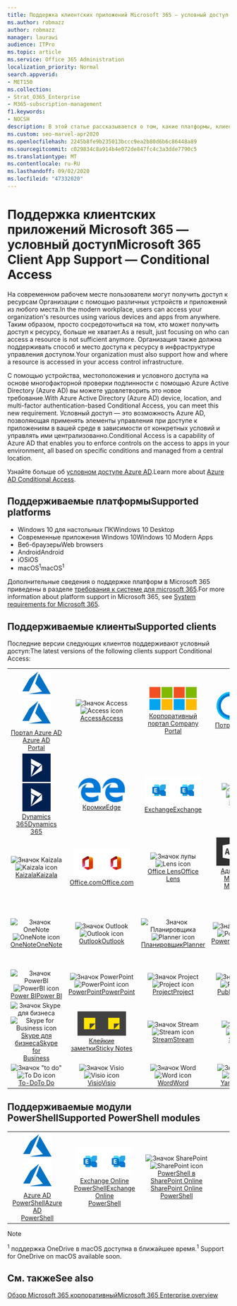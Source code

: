```yaml
---
title: Поддержка клиентских приложений Microsoft 365 — условный доступ
ms.author: robmazz
author: robmazz
manager: laurawi
audience: ITPro
ms.topic: article
ms.service: Office 365 Administration
localization_priority: Normal
search.appverid:
- MET150
ms.collection:
- Strat_O365_Enterprise
- M365-subscription-management
f1.keywords:
- NOCSH
description: В этой статье рассказывается о том, какие платформы, клиенты и модули PowerShell поддерживают условный доступ для Microsoft 365.
ms.custom: seo-marvel-apr2020
ms.openlocfilehash: 2245b8fe9b235013bccc9ea2b80d6b6c86448a89
ms.sourcegitcommit: c029834c8a914b4e072de847fc4c3a3dde7790c5
ms.translationtype: MT
ms.contentlocale: ru-RU
ms.lasthandoff: 09/02/2020
ms.locfileid: "47332020"
---
```

# <a name="microsoft-365-client-app-support--conditional-access"></a><span data-ttu-id="5f894-103">Поддержка клиентских приложений Microsoft 365 — условный доступ</span><span class="sxs-lookup"><span data-stu-id="5f894-103">Microsoft 365 Client App Support — Conditional Access</span></span>

<span data-ttu-id="5f894-104">На современном рабочем месте пользователи могут получить доступ к ресурсам Организации с помощью различных устройств и приложений из любого места.</span><span class="sxs-lookup"><span data-stu-id="5f894-104">In the modern workplace, users can access your organization's resources using various devices and apps from anywhere.</span></span> <span data-ttu-id="5f894-105">Таким образом, просто сосредоточиться на том, кто может получить доступ к ресурсу, больше не хватает.</span><span class="sxs-lookup"><span data-stu-id="5f894-105">As a result, just focusing on who can access a resource is not sufficient anymore.</span></span> <span data-ttu-id="5f894-106">Организация также должна поддерживать способ и место доступа к ресурсу в инфраструктуре управления доступом.</span><span class="sxs-lookup"><span data-stu-id="5f894-106">Your organization must also support how and where a resource is accessed in your access control infrastructure.</span></span>

<span data-ttu-id="5f894-107">С помощью устройства, местоположения и условного доступа на основе многофакторной проверки подлинности с помощью Azure Active Directory (Azure AD) вы можете удовлетворить это новое требование.</span><span class="sxs-lookup"><span data-stu-id="5f894-107">With Azure Active Directory (Azure AD) device, location, and multi-factor authentication-based Conditional Access, you can meet this new requirement.</span></span> <span data-ttu-id="5f894-108">Условный доступ — это возможность Azure AD, позволяющая применять элементы управления при доступе к приложениям в вашей среде в зависимости от конкретных условий и управлять ими централизованно.</span><span class="sxs-lookup"><span data-stu-id="5f894-108">Conditional Access is a capability of Azure AD that enables you to enforce controls on the access to apps in your environment, all based on specific conditions and managed from a central location.</span></span>

<span data-ttu-id="5f894-109">Узнайте больше об [условном доступе Azure AD](https://docs.microsoft.com/azure/active-directory/conditional-access/).</span><span class="sxs-lookup"><span data-stu-id="5f894-109">Learn more about [Azure AD Conditional Access](https://docs.microsoft.com/azure/active-directory/conditional-access/).</span></span>

## <a name="supported-platforms"></a><span data-ttu-id="5f894-110">Поддерживаемые платформы</span><span class="sxs-lookup"><span data-stu-id="5f894-110">Supported platforms</span></span>

 - <span data-ttu-id="5f894-111">Windows 10 для настольных ПК</span><span class="sxs-lookup"><span data-stu-id="5f894-111">Windows 10 Desktop</span></span>
 - <span data-ttu-id="5f894-112">Современные приложения Windows 10</span><span class="sxs-lookup"><span data-stu-id="5f894-112">Windows 10 Modern Apps</span></span>
 - <span data-ttu-id="5f894-113">Веб-браузеры</span><span class="sxs-lookup"><span data-stu-id="5f894-113">Web browsers</span></span>
 - <span data-ttu-id="5f894-114">Android</span><span class="sxs-lookup"><span data-stu-id="5f894-114">Android</span></span>
 - <span data-ttu-id="5f894-115">iOS</span><span class="sxs-lookup"><span data-stu-id="5f894-115">iOS</span></span>
 - <span data-ttu-id="5f894-116">macOS<sup>1</sup></span><span class="sxs-lookup"><span data-stu-id="5f894-116">macOS<sup>1</sup></span></span>

<span data-ttu-id="5f894-117">Дополнительные сведения о поддержке платформ в Microsoft 365 приведены в разделе [требования к системе для microsoft 365](https://products.office.com/office-system-requirements).</span><span class="sxs-lookup"><span data-stu-id="5f894-117">For more information about platform support in Microsoft 365, see [System requirements for Microsoft 365](https://products.office.com/office-system-requirements).</span></span>

## <a name="supported-clients"></a><span data-ttu-id="5f894-118">Поддерживаемые клиенты</span><span class="sxs-lookup"><span data-stu-id="5f894-118">Supported clients</span></span>

<span data-ttu-id="5f894-119">Последние версии следующих клиентов поддерживают условный доступ:</span><span class="sxs-lookup"><span data-stu-id="5f894-119">The latest versions of the following clients support Conditional Access:</span></span>

| | | | | | |
|:---:|:---:|:---:|:---:|:---:|:---:|
| <span data-ttu-id="5f894-120">![Значок Azure](../media/o365-azure-64x64.png)</span><span class="sxs-lookup"><span data-stu-id="5f894-120">![Azure icon](../media/o365-azure-64x64.png)</span></span> <br> [<span data-ttu-id="5f894-121">Портал Azure AD <br></span><span class="sxs-lookup"><span data-stu-id="5f894-121">Azure AD <br> Portal </span></span>](https://azure.microsoft.com/features/azure-portal/) | <span data-ttu-id="5f894-122">![Значок Access](../media/o365-access-64x64.png)</span><span class="sxs-lookup"><span data-stu-id="5f894-122">![Access icon](../media/o365-access-64x64.png)</span></span> <br> [<span data-ttu-id="5f894-123">Access</span><span class="sxs-lookup"><span data-stu-id="5f894-123">Access</span></span>](https://products.office.com/access) | <span data-ttu-id="5f894-124">![Значок портала компании](../media/o365-microsoft-64x64.png)</span><span class="sxs-lookup"><span data-stu-id="5f894-124">![Company portal icon](../media/o365-microsoft-64x64.png)</span></span> <br> [<span data-ttu-id="5f894-125">Корпоративный <br> портал </span><span class="sxs-lookup"><span data-stu-id="5f894-125">Company <br> Portal </span></span>](https://docs.microsoft.com/intune-user-help/sign-in-to-the-company-portal)  | <span data-ttu-id="5f894-126">![Значок кортаны](../media/o365-cortana-64x64.png)</span><span class="sxs-lookup"><span data-stu-id="5f894-126">![Cortana icon](../media/o365-cortana-64x64.png)</span></span> <br> [<span data-ttu-id="5f894-127">Потребляет</span><span class="sxs-lookup"><span data-stu-id="5f894-127">Cortana</span></span>](https://www.microsoft.com/cortana) | <span data-ttu-id="5f894-128">![Значок delve](../media/o365-delve-64x64.png)</span><span class="sxs-lookup"><span data-stu-id="5f894-128">![Delve icon](../media/o365-delve-64x64.png)</span></span> <br> [<span data-ttu-id="5f894-129">Delve</span><span class="sxs-lookup"><span data-stu-id="5f894-129">Delve</span></span>](https://products.office.com/business/intelligent-search) 
| <span data-ttu-id="5f894-130">![Значок Dynamics 365](../media/o365-dynamics365-64x64.png)</span><span class="sxs-lookup"><span data-stu-id="5f894-130">![Dynamics 365 icon](../media/o365-dynamics365-64x64.png)</span></span> <br> [<span data-ttu-id="5f894-131">Dynamics 365</span><span class="sxs-lookup"><span data-stu-id="5f894-131">Dynamics 365</span></span>](https://dynamics.microsoft.com) | <span data-ttu-id="5f894-132">![Значок пограничного сервера](../media/o365-edge-64x64.png)</span><span class="sxs-lookup"><span data-stu-id="5f894-132">![Edge icon](../media/o365-edge-64x64.png)</span></span> <br> [<span data-ttu-id="5f894-133">Кромки</span><span class="sxs-lookup"><span data-stu-id="5f894-133">Edge</span></span>](https://www.microsoft.com/windows/microsoft-edge) | <span data-ttu-id="5f894-134">![Значок Exchange](../media/o365-exchange-64x64.png)</span><span class="sxs-lookup"><span data-stu-id="5f894-134">![Exchange icon](../media/o365-exchange-64x64.png)</span></span> <br> [<span data-ttu-id="5f894-135">Exchange</span><span class="sxs-lookup"><span data-stu-id="5f894-135">Exchange</span></span>](https://products.office.com/exchange/exchange-online) | <span data-ttu-id="5f894-136">![Значок Excel](../media/o365-excel-64x64.png)</span><span class="sxs-lookup"><span data-stu-id="5f894-136">![Excel icon](../media/o365-excel-64x64.png)</span></span> <br> [<span data-ttu-id="5f894-137">Excel</span><span class="sxs-lookup"><span data-stu-id="5f894-137">Excel</span></span>](https://products.office.com/excel) | <span data-ttu-id="5f894-138">![Значок Forms](../media/o365-forms-64x64.png)</span><span class="sxs-lookup"><span data-stu-id="5f894-138">![Forms icon](../media/o365-forms-64x64.png)</span></span> <br> [<span data-ttu-id="5f894-139">Forms</span><span class="sxs-lookup"><span data-stu-id="5f894-139">Forms</span></span>](https://flow.microsoft.com/connectors/shared_microsoftforms/microsoft-forms/) 
| <span data-ttu-id="5f894-140">![Значок Kaizala](../media/o365-kaizala-64x64.png)</span><span class="sxs-lookup"><span data-stu-id="5f894-140">![Kaizala icon](../media/o365-kaizala-64x64.png)</span></span> <br> [<span data-ttu-id="5f894-141">Kaizala</span><span class="sxs-lookup"><span data-stu-id="5f894-141">Kaizala</span></span>](https://products.office.com/en/business/microsoft-kaizala) | <span data-ttu-id="5f894-142">![Значок Office.com](../media/o365-office-64x64.png)</span><span class="sxs-lookup"><span data-stu-id="5f894-142">![Office.com icon](../media/o365-office-64x64.png)</span></span> <br> [<span data-ttu-id="5f894-143">Office.com</span><span class="sxs-lookup"><span data-stu-id="5f894-143">Office.com</span></span>](https://www.office.com/) | <span data-ttu-id="5f894-144">![Значок лупы](../media/o365-lens-64x64.png)</span><span class="sxs-lookup"><span data-stu-id="5f894-144">![Lens icon](../media/o365-lens-64x64.png)</span></span> <br> [<span data-ttu-id="5f894-145">Office Lens</span><span class="sxs-lookup"><span data-stu-id="5f894-145">Office Lens</span></span>](https://www.microsoft.com/p/office-lens/9wzdncrfj3t8?activetab=pivot%3Aoverviewtab) | <span data-ttu-id="5f894-146">![Значок администратора Office 365](../media/o365-o365admin-64x64.png)</span><span class="sxs-lookup"><span data-stu-id="5f894-146">![Office 365 Admin icon](../media/o365-o365admin-64x64.png)</span></span> <br> [<span data-ttu-id="5f894-147">Администратор Microsoft 365 <br></span><span class="sxs-lookup"><span data-stu-id="5f894-147">Microsoft 365 <br> Admin</span></span>](https://products.office.com/business/manage-office-365-admin-app) | <span data-ttu-id="5f894-148">![Значок OneDrive для бизнеса](../media/o365-OneDrive-64x64.png)</span><span class="sxs-lookup"><span data-stu-id="5f894-148">![OneDrive for Business icon](../media/o365-OneDrive-64x64.png)</span></span> <br> [<span data-ttu-id="5f894-149">OneDrive<sup>1</sup></span><span class="sxs-lookup"><span data-stu-id="5f894-149">OneDrive<sup>1</sup></span></span>](https://products.office.com/onedrive-for-business/online-cloud-storage) 
| <span data-ttu-id="5f894-150">![Значок OneNote](../media/o365-OneNote-64x64.png)</span><span class="sxs-lookup"><span data-stu-id="5f894-150">![OneNote icon](../media/o365-OneNote-64x64.png)</span></span> <br> [<span data-ttu-id="5f894-151">OneNote</span><span class="sxs-lookup"><span data-stu-id="5f894-151">OneNote</span></span>](https://products.office.com/onenote) | <span data-ttu-id="5f894-152">![Значок Outlook](../media/o365-outlook-64x64.png)</span><span class="sxs-lookup"><span data-stu-id="5f894-152">![Outlook icon](../media/o365-outlook-64x64.png)</span></span> <br> [<span data-ttu-id="5f894-153">Outlook</span><span class="sxs-lookup"><span data-stu-id="5f894-153">Outlook</span></span>](https://products.office.com/outlook) | <span data-ttu-id="5f894-154">![Значок Планировщика](../media/o365-planner-64x64.png)</span><span class="sxs-lookup"><span data-stu-id="5f894-154">![Planner icon](../media/o365-planner-64x64.png)</span></span> <br> [<span data-ttu-id="5f894-155">Планировщик</span><span class="sxs-lookup"><span data-stu-id="5f894-155">Planner</span></span>](https://products.office.com/business/task-management-software) | <span data-ttu-id="5f894-156">![Значок PowerApps](../media/o365-powerapps-64x64.png)</span><span class="sxs-lookup"><span data-stu-id="5f894-156">![PowerApps icon](../media/o365-powerapps-64x64.png)</span></span> <br> [<span data-ttu-id="5f894-157">PowerApps</span><span class="sxs-lookup"><span data-stu-id="5f894-157">PowerApps</span></span>](https://powerapps.microsoft.com) | <span data-ttu-id="5f894-158">![Значок автоматизированного управления питанием](../media/o365-flow-64x64.png)</span><span class="sxs-lookup"><span data-stu-id="5f894-158">![Power Automate icon](../media/o365-flow-64x64.png)</span></span> <br> [<span data-ttu-id="5f894-159">Автоматизация управления питанием <br></span><span class="sxs-lookup"><span data-stu-id="5f894-159">Power <br> Automate</span></span>](https://flow.microsoft.com)
| <span data-ttu-id="5f894-160">![Значок PowerBI](../media/o365-powerbi-64x64.png)</span><span class="sxs-lookup"><span data-stu-id="5f894-160">![PowerBI icon](../media/o365-powerbi-64x64.png)</span></span> <br> [<span data-ttu-id="5f894-161">Power BI</span><span class="sxs-lookup"><span data-stu-id="5f894-161">Power BI</span></span>](https://powerbi.microsoft.com) | <span data-ttu-id="5f894-162">![Значок PowerPoint](../media/o365-powerpoint-64x64.png)</span><span class="sxs-lookup"><span data-stu-id="5f894-162">![PowerPoint icon](../media/o365-powerpoint-64x64.png)</span></span> <br> [<span data-ttu-id="5f894-163">PowerPoint</span><span class="sxs-lookup"><span data-stu-id="5f894-163">PowerPoint</span></span>](https://products.office.com/powerpoint) | <span data-ttu-id="5f894-164">![Значок Project](../media/o365-project-64x64.png)</span><span class="sxs-lookup"><span data-stu-id="5f894-164">![Project icon](../media/o365-project-64x64.png)</span></span> <br> [<span data-ttu-id="5f894-165">Project</span><span class="sxs-lookup"><span data-stu-id="5f894-165">Project</span></span>](https://products.office.com/project) | <span data-ttu-id="5f894-166">![Значок Publisher](../media/o365-publisher-64x64.png)</span><span class="sxs-lookup"><span data-stu-id="5f894-166">![Publisher icon](../media/o365-publisher-64x64.png)</span></span> <br> [<span data-ttu-id="5f894-167">Publisher</span><span class="sxs-lookup"><span data-stu-id="5f894-167">Publisher</span></span>](https://products.office.com/publisher) | <span data-ttu-id="5f894-168">![Значок SharePoint](../media/o365-sharepoint-64x64.png)</span><span class="sxs-lookup"><span data-stu-id="5f894-168">![SharePoint icon](../media/o365-sharepoint-64x64.png)</span></span> <br> [<span data-ttu-id="5f894-169">SharePoint</span><span class="sxs-lookup"><span data-stu-id="5f894-169">Sharepoint</span></span>](https://products.office.com/sharepoint) 
| <span data-ttu-id="5f894-170">![Значок Skype для бизнеса](../media/o365-skypeforbusiness-64x64.png)</span><span class="sxs-lookup"><span data-stu-id="5f894-170">![Skype for Business icon](../media/o365-skypeforbusiness-64x64.png)</span></span> <br> [<span data-ttu-id="5f894-171">Skype для <br> бизнеса</span><span class="sxs-lookup"><span data-stu-id="5f894-171">Skype for <br> Business</span></span>](https://www.skype.com/business/) | <span data-ttu-id="5f894-172">![Значок клейких заметок](../media/o365-stickynotes-64x64.png)</span><span class="sxs-lookup"><span data-stu-id="5f894-172">![Sticky Notes icon](../media/o365-stickynotes-64x64.png)</span></span> <br> [<span data-ttu-id="5f894-173">Клейкие заметки</span><span class="sxs-lookup"><span data-stu-id="5f894-173">Sticky Notes</span></span>](https://www.microsoft.com/p/microsoft-sticky-notes/9nblggh4qghw) | <span data-ttu-id="5f894-174">![Значок Stream](../media/o365-stream-64x64.png)</span><span class="sxs-lookup"><span data-stu-id="5f894-174">![Stream icon](../media/o365-stream-64x64.png)</span></span> <br> [<span data-ttu-id="5f894-175">Stream</span><span class="sxs-lookup"><span data-stu-id="5f894-175">Stream</span></span>](https://stream.microsoft.com) | <span data-ttu-id="5f894-176">![Значок Sway](../media/o365-sway-64x64.png)</span><span class="sxs-lookup"><span data-stu-id="5f894-176">![Sway icon](../media/o365-sway-64x64.png)</span></span> <br> [<span data-ttu-id="5f894-177">Sway</span><span class="sxs-lookup"><span data-stu-id="5f894-177">Sway</span></span>](https://sway.com) | <span data-ttu-id="5f894-178">![Значок Teams](../media/o365-teams-64x64.png)</span><span class="sxs-lookup"><span data-stu-id="5f894-178">![Teams icon](../media/o365-teams-64x64.png)</span></span> <br> [<span data-ttu-id="5f894-179">Teams</span><span class="sxs-lookup"><span data-stu-id="5f894-179">Teams</span></span>](https://products.office.com/microsoft-teams/group-chat-software) 
| <span data-ttu-id="5f894-180">![Значок "to do"](../media/o365-todo-64x64.png)</span><span class="sxs-lookup"><span data-stu-id="5f894-180">![To Do icon](../media/o365-todo-64x64.png)</span></span> <br> [<span data-ttu-id="5f894-181">To-Do</span><span class="sxs-lookup"><span data-stu-id="5f894-181">To Do</span></span>](https://todo.microsoft.com) | <span data-ttu-id="5f894-182">![Значок Visio](../media/o365-visio-64x64.png)</span><span class="sxs-lookup"><span data-stu-id="5f894-182">![Visio icon](../media/o365-visio-64x64.png)</span></span> <br> [<span data-ttu-id="5f894-183">Visio</span><span class="sxs-lookup"><span data-stu-id="5f894-183">Visio</span></span>](https://products.office.com/visio/flowchart-software) | <span data-ttu-id="5f894-184">![Значок Word](../media/o365-word-64x64.png)</span><span class="sxs-lookup"><span data-stu-id="5f894-184">![Word icon](../media/o365-word-64x64.png)</span></span> <br> [<span data-ttu-id="5f894-185">Word</span><span class="sxs-lookup"><span data-stu-id="5f894-185">Word</span></span>](https://products.office.com/word) | <span data-ttu-id="5f894-186">![Значок Yammer](../media/o365-yammer-64x64.png)</span><span class="sxs-lookup"><span data-stu-id="5f894-186">![Yammer icon](../media/o365-yammer-64x64.png)</span></span> <br> [<span data-ttu-id="5f894-187">Yammer</span><span class="sxs-lookup"><span data-stu-id="5f894-187">Yammer</span></span>](https://products.office.com/yammer/yammer-overview)

## <a name="supported-powershell-modules"></a><span data-ttu-id="5f894-188">Поддерживаемые модули PowerShell</span><span class="sxs-lookup"><span data-stu-id="5f894-188">Supported PowerShell modules</span></span>

| | | | | | |
|:---:|:---:|:---:|:---:|:---:|:---:|
| <span data-ttu-id="5f894-189">![Значок Azure](../media/o365-azure-64x64.png)</span><span class="sxs-lookup"><span data-stu-id="5f894-189">![Azure icon](../media/o365-azure-64x64.png)</span></span> <br> [<span data-ttu-id="5f894-190">Azure AD <br> PowerShell</span><span class="sxs-lookup"><span data-stu-id="5f894-190">Azure AD <br> PowerShell</span></span>](https://docs.microsoft.com/powershell/azure/active-directory/overview?view=azureadps-2.0) | <span data-ttu-id="5f894-191">![Значок Exchange](../media/o365-exchange-64x64.png)</span><span class="sxs-lookup"><span data-stu-id="5f894-191">![Exchange icon](../media/o365-exchange-64x64.png)</span></span> <br> [<span data-ttu-id="5f894-192">Exchange Online <br> PowerShell</span><span class="sxs-lookup"><span data-stu-id="5f894-192">Exchange Online <br> PowerShell</span></span>](https://docs.microsoft.com/powershell/exchange/exchange-online/exchange-online-powershell?view=exchange-ps) | <span data-ttu-id="5f894-193">![Значок SharePoint](../media/o365-sharepoint-64x64.png)</span><span class="sxs-lookup"><span data-stu-id="5f894-193">![SharePoint icon](../media/o365-sharepoint-64x64.png)</span></span> <br> [<span data-ttu-id="5f894-194">PowerShell в SharePoint Online <br></span><span class="sxs-lookup"><span data-stu-id="5f894-194">SharePoint Online <br> PowerShell</span></span>](https://docs.microsoft.com/powershell/sharepoint/sharepoint-online/connect-sharepoint-online)

> [!NOTE]
> <span data-ttu-id="5f894-195"><sup>1</sup> поддержка OneDrive в macOS доступна в ближайшее время.</span><span class="sxs-lookup"><span data-stu-id="5f894-195"><sup>1</sup> Support for OneDrive on macOS available soon.</span></span>

## <a name="see-also"></a><span data-ttu-id="5f894-196">См. также</span><span class="sxs-lookup"><span data-stu-id="5f894-196">See also</span></span>

[<span data-ttu-id="5f894-197">Обзор Microsoft 365 корпоративный</span><span class="sxs-lookup"><span data-stu-id="5f894-197">Microsoft 365 Enterprise overview</span></span>](microsoft-365-overview.md)
